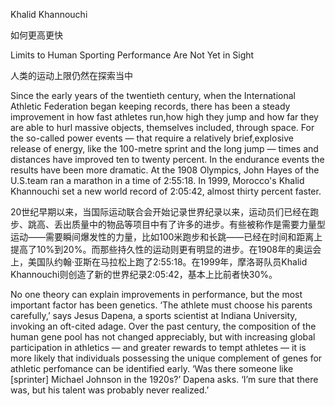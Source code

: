 Khalid Khannouchi

如何更高更快

Limits to Human Sporting Performance Are Not Yet in Sight

人类的运动上限仍然在探索当中

Since the early years of the twentieth century, when the International Athletic Federation began keeping records, there has been a steady improvement in how fast athletes run,how high they jump and how far they are able to hurl massive objects, themselves included, through space. For the so-called power events — that require a relatively brief,explosive release of energy, like the 100-metre sprint and the long jump — times and distances have improved ten to twenty percent. In the endurance events the results have been more dramatic. At the 1908 Olympics, John Hayes of the U.S.team ran a marathon in a time of 2:55:18. In 1999, Morocco's Khalid Khannouchi set a new world record of 2:05:42, almost thirty percent faster.

20世纪早期以来，当国际运动联合会开始记录世界纪录以来，运动员们已经在跑步、跳高、丢出质量中的物品等项目中有了许多的进步。有些被称作是需要力量型运动——需要瞬间爆发性的力量，比如100米跑步和长跳——已经在时间和距离上提高了10%到20%。而那些持久性的运动则更有明显的进步。在1908年的奥运会上，美国队约翰·亚斯在马拉松上跑了2:55:18。在1999年，摩洛哥队员Khalid Khannouchi则创造了新的世界纪录2:05:42，基本上比前者快30%。

No one theory can explain improvements in performance, but the most important factor has been genetics. ‘The athlete must choose his parents carefully,’ says Jesus Dapena, a sports scientist at Indiana University, invoking an oft-cited adage. Over the past century, the composition of the human gene pool has not changed appreciably, but with increasing global participation in athletics — and greater rewards to tempt athletes — it is more likely that individuals possessing the unique complement of genes for athletic perfomance can be identified early. ‘Was there someone like [sprinter] Michael Johnson in the 1920s?’ Dapena asks. ‘I’m sure that there was, but his talent was probably never realized.’
